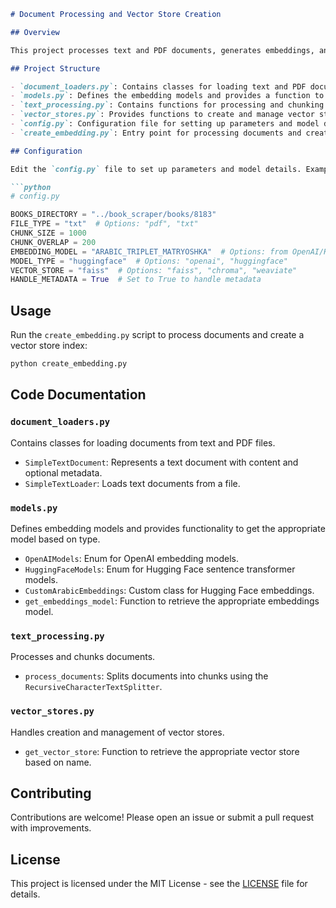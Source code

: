 ```markdown
# Document Processing and Vector Store Creation

## Overview

This project processes text and PDF documents, generates embeddings, and creates a vector store index for efficient document retrieval. It utilizes various text loaders, embedding models, and vector stores to handle and index documents.

## Project Structure

- `document_loaders.py`: Contains classes for loading text and PDF documents.
- `models.py`: Defines the embedding models and provides a function to get the appropriate embedding model.
- `text_processing.py`: Contains functions for processing and chunking documents.
- `vector_stores.py`: Provides functions to create and manage vector stores.
- `config.py`: Configuration file for setting up parameters and model details.
- `create_embedding.py`: Entry point for processing documents and creating vector stores.

## Configuration

Edit the `config.py` file to set up parameters and model details. Example configuration:

```python
# config.py

BOOKS_DIRECTORY = "../book_scraper/books/8183"
FILE_TYPE = "txt"  # Options: "pdf", "txt"
CHUNK_SIZE = 1000
CHUNK_OVERLAP = 200
EMBEDDING_MODEL = "ARABIC_TRIPLET_MATRYOSHKA"  # Options: from OpenAI/Hugging Face enum
MODEL_TYPE = "huggingface"  # Options: "openai", "huggingface"
VECTOR_STORE = "faiss"  # Options: "faiss", "chroma", "weaviate"
HANDLE_METADATA = True  # Set to True to handle metadata
```

## Usage

Run the `create_embedding.py` script to process documents and create a vector store index:

```bash
python create_embedding.py
```

## Code Documentation

### `document_loaders.py`

Contains classes for loading documents from text and PDF files.

- `SimpleTextDocument`: Represents a text document with content and optional metadata.
- `SimpleTextLoader`: Loads text documents from a file.

### `models.py`

Defines embedding models and provides functionality to get the appropriate model based on type.

- `OpenAIModels`: Enum for OpenAI embedding models.
- `HuggingFaceModels`: Enum for Hugging Face sentence transformer models.
- `CustomArabicEmbeddings`: Custom class for Hugging Face embeddings.
- `get_embeddings_model`: Function to retrieve the appropriate embeddings model.

### `text_processing.py`

Processes and chunks documents.

- `process_documents`: Splits documents into chunks using the `RecursiveCharacterTextSplitter`.

### `vector_stores.py`

Handles creation and management of vector stores.

- `get_vector_store`: Function to retrieve the appropriate vector store based on name.

## Contributing

Contributions are welcome! Please open an issue or submit a pull request with improvements.

## License

This project is licensed under the MIT License - see the [LICENSE](LICENSE) file for details.
```